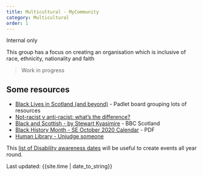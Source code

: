 ```yaml
---
title: Multicultural - MyCommunity
category: Multicultural
order: 1
---
```


<span class="tag">Internal only</span>

This group has a focus on creating an organisation which is inclusive of race, ethnicity, nationality and faith

<blockquote class="red">
  <p>Work in progress</p>
</blockquote>


## Some resources
- <a href="https://padlet.com/service_design_in_scotland/aophk3z6qvla7xq8" target="_blank">Black Lives in Scotland (and beyond)</a> - Padlet board grouping lots of resources
- <a href="https://www.bbc.co.uk/bitesize/articles/zs9n2v4" target="_blank">Not-racist v anti-racist: what’s the difference?</a>
- <a href="https://www.bbc.co.uk/programmes/m00098n0" target="_blank">Black and Scottish - by Stewart Kyasimire</a> - BBC Scotland
- <a href="https://scotentsd.github.io/inclusion/inclusion/multicultural/BHM-UK-October-Calendar.pdf" target="_blank">Black History Month - SE October 2020 Calendar</a> - PDF
- <a href="https://humanlibrary.org/" target="_blank">Human Library - Unjudge someone</a>


This <a href="https://businessdisabilityforum.org.uk/media-centre/disability-awareness-dates" target="_blank">list of Disability awareness dates</a> will be useful to create events all year round.

<div>Last updated: {{site.time | date_to_string}}</div>

<!-- 
<a href="" target="_blank"></a>
<p style="margin-bottom: 0">
-->